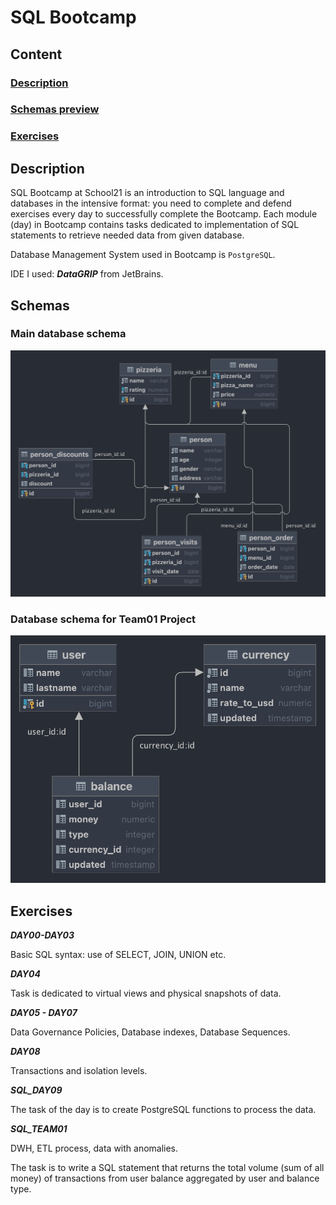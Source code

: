 # SQL Bootcamp

## Content

### [Description](https://github.com/D-Dashka/SQL-Bootcamp#https://github.com/D-Dashka/SQL-Bootcamp#description-1)

### [Schemas preview](https://github.com/D-Dashka/SQL-Bootcamp#schemas)

### [Exercises](https://github.com/D-Dashka/SQL-Bootcamp#exercises-1)


## Description
SQL Bootcamp at School21 is an introduction to SQL language and databases in the intensive format: you need to complete and defend exercises every day to successfully complete the Bootcamp.
Each module (day) in Bootcamp contains tasks dedicated to implementation of SQL statements to retrieve needed data from given database.

Database Management System used in Bootcamp is <code>PostgreSQL</code>.

IDE I used: ***DataGRIP*** from JetBrains.

## Schemas

### Main database schema

<div style="max-width: 580px">
	<img style="max-width: auto" src="info/imgs/DB_schema.png">
</div>

### Database schema for Team01 Project

<div style="max-width: 580px">
	<img style="max-width: auto" src="info/imgs/DB_schema_Team01.png">
</div>

## Exercises

***DAY00-DAY03***

Basic SQL syntax: use of SELECT, JOIN, UNION etc.

***DAY04***

Task is dedicated to virtual views and physical snapshots of data.

***DAY05 - DAY07***

 Data Governance Policies, Database indexes, Database Sequences.

***DAY08***

Transactions and isolation levels.

***SQL_DAY09***

The task of the day is to create PostgreSQL functions to process the data.

***SQL_TEAM01***

DWH, ETL process, data with anomalies.

The task is to write a SQL statement that returns the total volume (sum of all money) of transactions from user balance aggregated by user and balance type.
